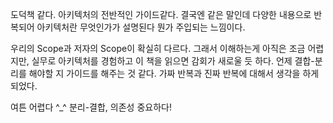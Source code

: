 도덕책 같다. 
아키텍처의 전반적인 가이드같다. 
결국엔 같은 말인데 다양한 내용으로 반복되어 아키텍처란 무엇인가가 설명된다
뭔가 주입되는 느낌이다. 

우리의 Scope과 저자의 Scope이 확실히 다르다.
그래서 이해하는게 아직은 조금 어렵지만, 실무로 아키텍처를 경험하고 이 책을 읽으면 감회가 새로울 듯 하다. 
언제 결합-분리를 해야할 지 가이드를 해주는 것 같다. 
가짜 반복과 진짜 반복에 대해서 생각을 하게되었다.

여튼 어렵다 ^_^ 
분리-결합, 의존성 중요하다!